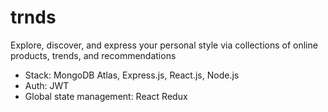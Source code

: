 # trnds
Explore, discover, and express your personal style via collections of online products, trends, and recommendations
- Stack: MongoDB Atlas, Express.js, React.js, Node.js
- Auth: JWT
- Global state management: React Redux
